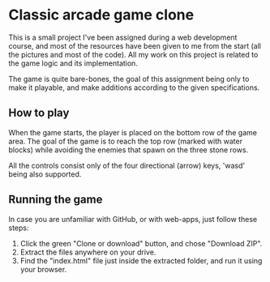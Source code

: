 # Classic arcade game clone
This is a small project I've been assigned during a web development course, and most of the resources have been given to me from the start (all the pictures and most of the code). All my work on this project is related to the game logic and its implementation.

The game is quite bare-bones, the goal of this assignment being only to make it playable, and make additions according to the given specifications.

## How to play
When the game starts, the player is placed on the bottom row of the game area. The goal of the game is to reach the top row (marked with water blocks) while avoiding the enemies that spawn on the three stone rows.

All the controls consist only of the four directional (arrow) keys, 'wasd' being also supported.

## Running the game
In case you are unfamiliar with GitHub, or with web-apps, just follow these steps:

1. Click the green "Clone or download" button, and chose "Download ZIP".
2. Extract the files anywhere on your drive.
3. Find the "index.html" file just inside the extracted folder, and run it using your browser.

